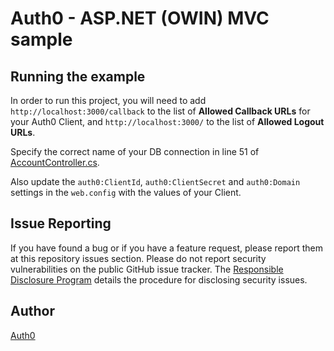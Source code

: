 ﻿# Auth0 - ASP.NET (OWIN) MVC sample

## Running the example

In order to run this project, you will need to add `http://localhost:3000/callback` to the list of **Allowed Callback URLs** for your Auth0 Client, and `http://localhost:3000/` to the list of **Allowed Logout URLs**.

Specify the correct name of your DB connection in line 51 of [AccountController.cs](AccountController.cs).

Also update the `auth0:ClientId`, `auth0:ClientSecret` and `auth0:Domain` settings in the `web.config` with the values of your Client.

## Issue Reporting

If you have found a bug or if you have a feature request, please report them at this repository issues section. Please do not report security vulnerabilities on the public GitHub issue tracker. The [Responsible Disclosure Program](https://auth0.com/whitehat) details the procedure for disclosing security issues.

## Author

[Auth0](https://auth0.com)